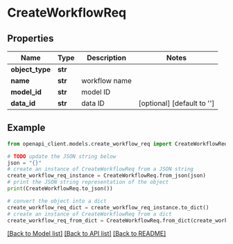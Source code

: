 # CreateWorkflowReq


## Properties

Name | Type | Description | Notes
------------ | ------------- | ------------- | -------------
**object_type** | **str** |  | 
**name** | **str** | workflow name | 
**model_id** | **str** | model ID | 
**data_id** | **str** | data ID | [optional] [default to '']

## Example

```python
from openapi_client.models.create_workflow_req import CreateWorkflowReq

# TODO update the JSON string below
json = "{}"
# create an instance of CreateWorkflowReq from a JSON string
create_workflow_req_instance = CreateWorkflowReq.from_json(json)
# print the JSON string representation of the object
print(CreateWorkflowReq.to_json())

# convert the object into a dict
create_workflow_req_dict = create_workflow_req_instance.to_dict()
# create an instance of CreateWorkflowReq from a dict
create_workflow_req_from_dict = CreateWorkflowReq.from_dict(create_workflow_req_dict)
```
[[Back to Model list]](../README.md#documentation-for-models) [[Back to API list]](../README.md#documentation-for-api-endpoints) [[Back to README]](../README.md)


